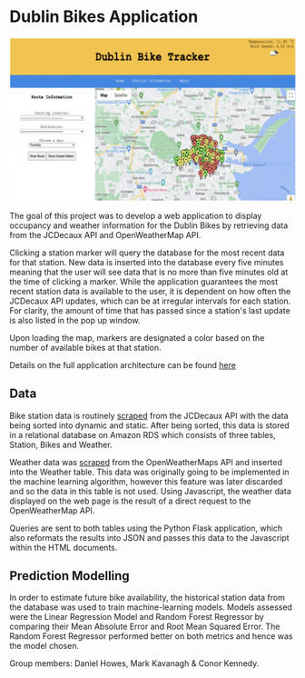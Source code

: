 # Dublin Bikes Application

![homePage](homePage.png)

The goal of this project was to develop a web application to display occupancy and weather information for the Dublin Bikes by retrieving data from the JCDecaux API and OpenWeatherMap API. 

Clicking a station marker will query the database for the most recent data for that station. New data is inserted into the database every five minutes meaning that the user will see data that is no more than five minutes old at the time of clicking a marker. While the application guarantees the most recent station data is available to the user, it is dependent on how often the JCDecaux API updates, which can be at irregular intervals for each station. For clarity, the amount of time that has passed since a station's last update is also listed in the pop up window.

Upon loading the map, markers are designated a color based on the number of available bikes at that station. 

Details on the full application architecture can be found [here](dublinBikesApp_ProjectReport.pdf)

## Data 

Bike station data is routinely [scraped](Bikes_API_Request.py) from the JCDecaux API with the data being sorted into dynamic and static. After being sorted, this data is stored in a relational database on Amazon RDS which consists of three tables, Station, Bikes and Weather.   

Weather data was [scraped](Weather_API_Request.py) from the OpenWeatherMaps API and inserted into the Weather table. This data was originally going to be implemented in the machine learning algorithm, however this feature was later discarded and so the data in this table is not used. Using Javascript, the weather data displayed on the web page is the result of a direct request to the OpenWeatherMap API.

Queries are sent to both tables using the Python Flask application, which also reformats the results into JSON and passes this data to the Javascript within the HTML documents.

## Prediction Modelling

In order to estimate future bike availability, the historical station data from the database was used to train machine-learning models. Models assessed were the Linear Regression Model and Random Forest Regressor by comparing their Mean Absolute Error and Root Mean Squared Error. The Random Forest Regressor performed better on both metrics and hence was the model chosen. 

Group members: Daniel Howes, Mark Kavanagh & Conor Kennedy.

